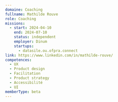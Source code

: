 ```yaml
---
domaine: Coaching
fullname: Mathilde Rouve
role: Coaching
missions:
  - start: 2024-04-10
    end: 2024-07-10
    status: independent
    employer: Dinum
    startups:
      - datasile.ou.ofpra.connect
link: https://www.linkedin.com/in/mathilde-rouve/
competences:
  - UX
  - Product design
  - Facilitation
  - Product strategy
  - Accessibilité
  - UI
memberType: beta
---
```

